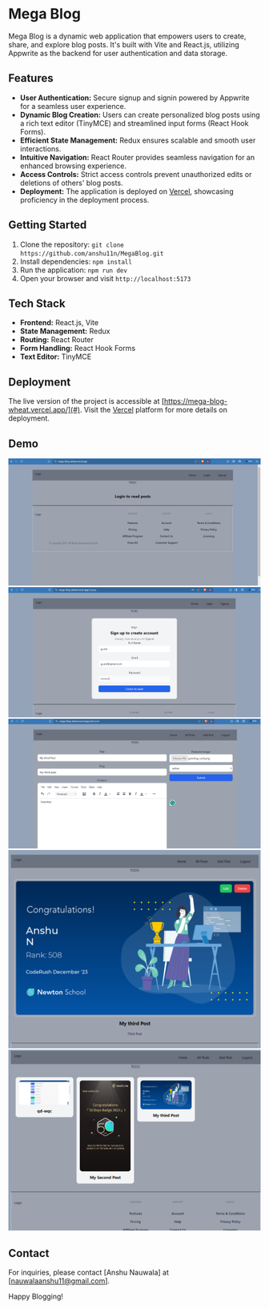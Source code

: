 # Mega Blog

Mega Blog is a dynamic web application that empowers users to create, share, and explore blog posts. It's built with Vite and React.js, utilizing Appwrite as the backend for user authentication and data storage.

## Features

- **User Authentication:** Secure signup and signin powered by Appwrite for a seamless user experience.
- **Dynamic Blog Creation:** Users can create personalized blog posts using a rich text editor (TinyMCE) and streamlined input forms (React Hook Forms).
- **Efficient State Management:** Redux ensures scalable and smooth user interactions.
- **Intuitive Navigation:** React Router provides seamless navigation for an enhanced browsing experience.
- **Access Controls:** Strict access controls prevent unauthorized edits or deletions of others' blog posts.
- **Deployment:** The application is deployed on [Vercel](https://vercel.com/), showcasing proficiency in the deployment process.

## Getting Started

1. Clone the repository: `git clone https://github.com/anshu11n/MegaBlog.git`
2. Install dependencies: `npm install`
3. Run the application: `npm run dev`
4. Open your browser and visit `http://localhost:5173`

## Tech Stack

- **Frontend:** React.js, Vite
- **State Management:** Redux
- **Routing:** React Router
- **Form Handling:** React Hook Forms
- **Text Editor:** TinyMCE

## Deployment

The live version of the project is accessible at [https://mega-blog-wheat.vercel.app/](#). Visit the [Vercel](https://vercel.com/) platform for more details on deployment.

## Demo 

![Project Logo](./src/images/SS1.png)
![Project Logo](./src/images/SS2.png)
![Project Logo](./src/images/SS3.png)
![Project Logo](./src/images/SS4.png)
![Project Logo](./src/images/SS5.png)


## Contact

For inquiries, please contact [Anshu Nauwala] at [nauwalaanshu11@gmail.com].

Happy Blogging!
